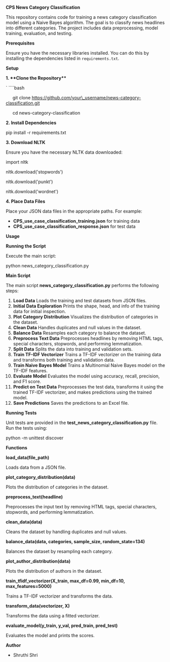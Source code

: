 **CPS News Category Classification**

This repository contains code for training a news category classification model using a Naive Bayes algorithm. The goal is to classify news headlines into different categories. The project includes data preprocessing, model training, evaluation, and testing.

**Prerequisites**

Ensure you have the necessary libraries installed. You can do this by installing the dependencies listed in `requirements.txt`.

**Setup**

**1. \*\*Clone the Repository\*\***

`   ````bash

`   `git clone https://github.com/your\_username/news-category-classification.git

`   `cd news-category-classification

**2. Install Dependencies**

pip install -r requirements.txt

**3. Download NLTK** 

Ensure you have the necessary NLTK data downloaded:

import nltk

nltk.download('stopwords')

nltk.download('punkt')

nltk.download('wordnet')

**4. Place Data Files** 

Place your JSON data files in the appropriate paths. For example:

- **CPS\_use\_case\_classification\_training.json** for training data
- **CPS\_use\_case\_classification\_response.json** for test data

**Usage**

**Running the Script**

Execute the main script:

python news\_category\_classification.py 

**Main Script**

The main script **news\_category\_classification.py** performs the following steps:

1. **Load Data** Loads the training and test datasets from JSON files.
1. **Initial Data Exploration** Prints the shape, head, and info of the training data for initial inspection.
1. **Plot Category Distribution** Visualizes the distribution of categories in the dataset.
1. **Clean Data** Handles duplicates and null values in the dataset.
1. **Balance Data** Resamples each category to balance the dataset.
1. **Preprocess Text Data** Preprocesses headlines by removing HTML tags, special characters, stopwords, and performing lemmatization.
1. **Split Data** Splits the data into training and validation sets.
1. **Train TF-IDF Vectorizer** Trains a TF-IDF vectorizer on the training data and transforms both training and validation data.
1. **Train Naive Bayes Model** Trains a Multinomial Naive Bayes model on the TF-IDF features.
1. **Evaluate Model** Evaluates the model using accuracy, recall, precision, and F1 score.
1. **Predict on Test Data** Preprocesses the test data, transforms it using the trained TF-IDF vectorizer, and makes predictions using the trained model.
1. **Save Predictions** Saves the predictions to an Excel file.

**Running Tests**

Unit tests are provided in the **test\_news\_category\_classification.py** file. Run the tests using:

python -m unittest discover 

**Functions**

**load\_data(file\_path)**

Loads data from a JSON file.

**plot\_category\_distribution(data)**

Plots the distribution of categories in the dataset.

**preprocess\_text(headline)**

Preprocesses the input text by removing HTML tags, special characters, stopwords, and performing lemmatization.

**clean\_data(data)**

Cleans the dataset by handling duplicates and null values.

**balance\_data(data, categories, sample\_size, random\_state=134)**

Balances the dataset by resampling each category.

**plot\_author\_distribution(data)**

Plots the distribution of authors in the dataset.

**train\_tfidf\_vectorizer(X\_train, max\_df=0.99, min\_df=10, max\_features=5000)**

Trains a TF-IDF vectorizer and transforms the data.

**transform\_data(vectorizer, X)**

Transforms the data using a fitted vectorizer.

**evaluate\_model(y\_train, y\_val, pred\_train, pred\_test)**

Evaluates the model and prints the scores.

**Author**

- Shruthi Shri 
